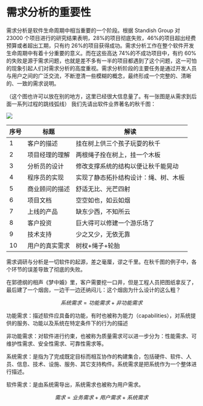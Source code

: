 # 需求分析的重要性

需求分析是软件生命周期中相当重要的一个阶段。根据 Standish Group 对 23000 个项目进行的研究结果表明，28%的项目彻底失败，46%的项目超出经费预算或者超出工期，只有约 26%的项目获得成功。需求分析工作在整个软件开发生命周期中有着十分重要的意义。而在这些高达 74%的不成功项目中，有约 60%的失败是源于需求问题，也就是差不多有一半的项目都遇到了这个问题，这一可怕的现象引起人们对需求分析的高度重视。需求分析阶段的主要任务是通过开发人员与用户之间的广泛交流，不断澄清一些模糊的概念，最终形成一个完整的、清晰的、一致的需求说明。

（这个图也许可以放在别的地方，这里已经很大信息量了。有一张图是从需求到后面一系列过程的跳线弧线）
我们先请出软件业界著名的秋千图：

<image src="Images/swing.png">

|序号|标题|解读|
|--|--|--|
|1|客户的描述|挂在树上供三个孩子玩耍的秋千|
|2|项目经理的理解|两根绳子拴在树上，挂一个木板|
|3|分析员的设计|修改支撑系统的结构以便让秋千能晃动|
|4|程序员的实现|实现了静态拓扑结构设计：绳、树、木板|
|5|商业顾问的描述|舒适无比、光芒四射|
|6|项目文档|空空如也，如云如烟|
|7|上线的产品|缺东少西，不知所云|
|8|客户投资|巨大得可以修建一个游乐场了|
|9|技术支持|少之又少，无依无靠|
|10|用户的真实需求|树杈+绳子+轮胎|

需求调研与分析是一切软件的起源，差之毫厘，谬之千里。在秋千图的例子中，各个环节的误差导致了彻底的失败。

在郭德纲的相声《梦中婚》里，客户需要挖一口井，但是工程人员把图纸拿反了，最后建了一个烟囱，一边干一边还纳闷儿：这个烟囱为什么设计的这么粗？


$$
系统需求 = 功能需求 + 非功能需求
$$

功能需求：描述软件应具备的功能，有时也被称为能力（capabilities），对系统提供的服务、功能以及系统在特定条件下的行为的描述

非功能需求：对软件进行约束，也被称为质量需求可以进一步分为：性能需求、可维护性需求、安全性需求、可靠性需求等。

系统需求：是指为了完成既定目标而相互协作的构建集合，包括硬件、软件、人员、信息、技术、设施、服务、其它支持构件。系统需求是把系统作为一个整体进行描述。

软件需求：是由系统需导出，系统需求也被称为用户需求。

$$
需求 = 业务需求 + 用户需求 + 系统需求
$$